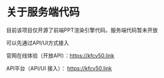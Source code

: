# 关于服务端代码

目前该项目仅开源了前端PPT渲染引擎代码，服务端代码暂未开放

可以先通过API/UI方式接入


官网在线体验（开放API）：https://kfcv50.link

API平台（API/UI 接入）： https://kfcv50.link
